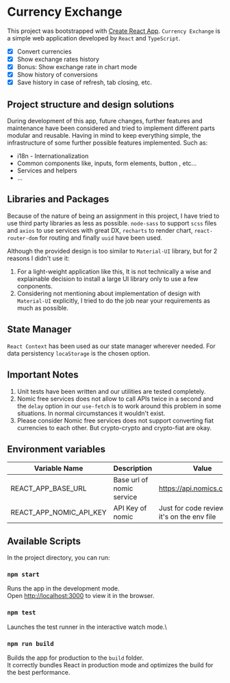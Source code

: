 # Currency Exchange

This project was bootstrapped with [Create React App](https://github.com/facebook/create-react-app). `Currency Exchange` is a simple web application developed by `React` and `TypeScript`.

- [x] Convert currencies
- [x] Show exchange rates history
- [x] Bonus: Show exchange rate in chart mode
- [x] Show history of conversions
- [x] Save history in case of refresh, tab closing, etc.

## Project structure and design solutions

During development of this app, future changes, further features and maintenance have been considered and tried to implement different parts modular and reusable. Having in mind to keep everything simple, the infrastructure of some further possible features implemented. Such as:

- i18n - Internationalization
- Common components like, inputs, form elements, button , etc...
- Services and helpers
- ...

## Libraries and Packages

Because of the nature of being an assignment in this project, I have tried to use third party libraries as less as possible. `node-sass` to support `scss` files and `axios` to use services with great DX, `recharts` to render chart, `react-router-dom` for routing and finally `uuid` have been used.

Although the provided design is too similar to `Material-UI` library, but for 2 reasons I didn't use it:

1.  For a light-weight application like this, It is not technically a wise and explainable decision to install a large UI library only to use a few conponents.
2.  Considering not mentioning about implementation of design with `Material-UI` explicitly, I tried to do the job near your requirements as much as possible.

## State Manager

`React Context` has been used as our state manager wherever needed. For data persistency `locaStorage` is the chosen option.

## Important Notes

1.  Unit tests have been written and our utilities are tested completely.
2.  Nomic free services does not allow to call APIs twice in a second and the `delay` option in our `use-fetch` is to work around this problem in some situations. In normal circumstances it wouldn't exist.
3.  Please consider Nomic free services does not support converting fiat currencies to each other. But crypto-crypto and crypto-fiat are okay.

## Environment variables

| Variable Name           | Description               | Value                                        |
| ----------------------- | ------------------------- | -------------------------------------------- |
| REACT_APP_BASE_URL      | Base url of nomic service | https://api.nomics.com/v1/                   |
| REACT_APP_NOMIC_API_KEY | API Key of nomic          | Just for code reviewing it's on the env file |

## Available Scripts

In the project directory, you can run:

### `npm start`

Runs the app in the development mode.\
Open [http://localhost:3000](http://localhost:3000) to view it in the browser.

### `npm test`

Launches the test runner in the interactive watch mode.\

### `npm run build`

Builds the app for production to the `build` folder.\
It correctly bundles React in production mode and optimizes the build for the best performance.

